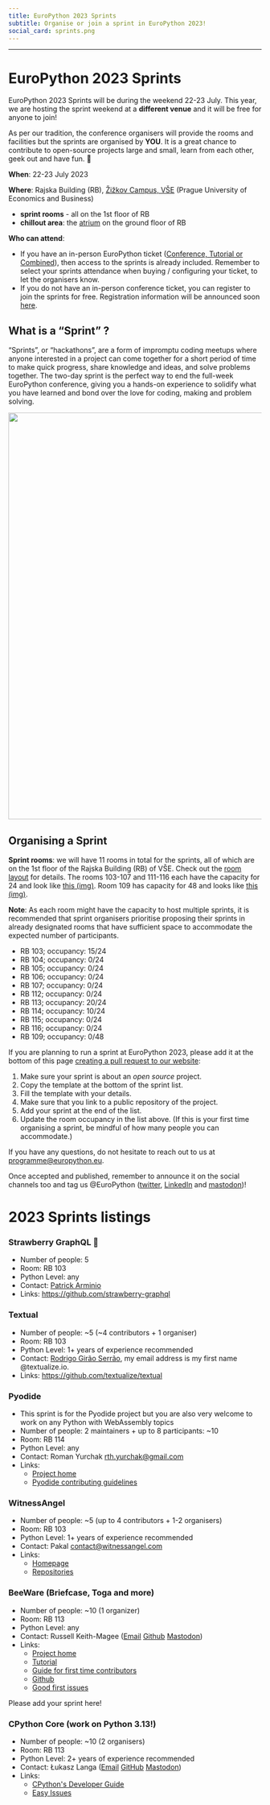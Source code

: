 ```yaml
---
title: EuroPython 2023 Sprints
subtitle: Organise or join a sprint in EuroPython 2023!
social_card: sprints.png
---
```


<!-- <div style={{textAlign: "center"}}>
  <Note>EuroPython 2023 Sprint Info </Note>
</div>

- **ROOMS**
  - Sprint Room 1: ****
  - Sprint Room 2: ****
  - Sprint Room 3: ****
  - Quiet Room: ****

- **SCHEDULE** -->

---

# EuroPython 2023 Sprints

EuroPython 2023 Sprints will be during the weekend 22-23 July. This year, we are
hosting the sprint weekend at a **different venue** and it will be free for
anyone to join!

As per our tradition, the conference organisers will provide the rooms and
facilities but the sprints are organised by **YOU**. It is a great chance to
contribute to open-source projects large and small, learn from each other, geek
out and have fun. 🐍

**When**: 22-23 July 2023

**Where**: Rajska Building (RB),
[Žižkov Campus, VŠE](https://www.vse.cz/english/about-vse/profile/campus/)
(Prague University of Economics and Business)

- **sprint rooms** - all on the 1st floor of RB
- **chillout area**: the
  [atrium](https://drive.google.com/file/d/19qKwC7fmxupRINP5Pvj6Npe_eq0czI6Y/view?usp=sharing)
  on the ground floor of RB

<!-- TODO: link map / page about sprint venue -->

**Who can attend**:

- If you have an in-person EuroPython ticket
  ([Conference, Tutorial or Combined](s#ticket-types)), then access to the
  sprints is already included. Remember to select your sprints attendance when
  buying / configuring your ticket, to let the organisers know.
- If you do not have an in-person conference ticket, you can register to join
  the sprints for free. Registration information will be announced soon
  [here](tickets#sprint-tickets).

## What is a “Sprint” ?

“Sprints”, or “hackathons”, are a form of impromptu coding meetups where anyone
interested in a project can come together for a short period of time to make
quick progress, share knowledge and ideas, and solve problems together. The
two-day sprint is the perfect way to end the full-week EuroPython conference,
giving you a hands-on experience to solidify what you have learned and bond over
the love for coding, making and problem solving.

<img src="/img/sprint_collection.png__2420x1619_q85_crop_subsampling-2_upscale.png" width="1210" height="808"   />

## Organising a Sprint

**Sprint rooms**: we will have 11 rooms in total for the sprints, all of which
are on the 1st floor of the Rajska Building (RB) of VŠE. Check out the
[room layout](https://drive.google.com/file/d/1N2Q_jB3j4LRXS15WJI2STlXvBkGABbgC/view?usp=sharing)
for details. The rooms 103-107 and 111-116 each have the capacity for 24 and
look like
[this (img)](https://drive.google.com/file/d/1J2ffugSUZcx4oZO6LGMsUjPL1Z2ZrWw1/view?usp=sharing).
Room 109 has capacity for 48 and looks like
[this (img)](https://drive.google.com/file/d/1iVOMcF5IxSGH4TgpDoby1bEQDBMLWhhP/view?usp=sharing).

**Note**: As each room might have the capacity to host multiple sprints, it is
recommended that sprint organisers prioritise proposing their sprints in already
designated rooms that have sufficient space to accommodate the expected number
of participants.

- RB 103; occupancy: 15/24
- RB 104; occupancy: 0/24
- RB 105; occupancy: 0/24
- RB 106; occupancy: 0/24
- RB 107; occupancy: 0/24
- RB 112; occupancy: 0/24
- RB 113; occupancy: 20/24
- RB 114; occupancy: 10/24
- RB 115; occupancy: 0/24
- RB 116; occupancy: 0/24
- RB 109; occupancy: 0/48

If you are planning to run a sprint at EuroPython 2023, please add it at the
bottom of this page
[creating a pull request to our website](https://github.com/EuroPython/website/blob/main/data/pages-content/sprints.md):

1. Make sure your sprint is about an _open source_ project.
2. Copy the template at the bottom of the sprint list.
3. Fill the template with your details.
4. Make sure that you link to a public repository of the project.
5. Add your sprint at the end of the list.
6. Update the room occupancy in the list above. (If this is your first time
   organising a sprint, be mindful of how many people you can accommodate.)

If you have any questions, do not hesitate to reach out to us at
programme@europython.eu.

Once accepted and published, remember to announce it on the social channels too
and tag us @EuroPython ([twitter](https://twitter.com/europython),
[LinkedIn](https://www.linkedin.com/company/europython/) and
[mastodon](https://fosstodon.org/@europython))!

# 2023 Sprints listings

### Strawberry GraphQL 🍓

- Number of people: 5
- Room: RB 103
- Python Level: any
- Contact: [Patrick Arminio](https://github.com/patrick91)
- Links: https://github.com/strawberry-graphql

### Textual

- Number of people: ~5 (~4 contributors + 1 organiser)
- Room: RB 103
- Python Level: 1+ years of experience recommended
- Contact: [Rodrigo Girão Serrão](https://github.com/rodrigogiraoserrao), my
  email address is my first name @textualize.io.
- Links: https://github.com/textualize/textual

### Pyodide

- This sprint is for the Pyodide project but you are also very welcome to work
  on any Python with WebAssembly topics
- Number of people: 2 maintainers + up to 8 participants: ~10
- Room: RB 114
- Python Level: any
- Contact: Roman Yurchak rth.yurchak@gmail.com
- Links:
  - [Project home](https://github.com/pyodide/pyodide)
  - [Pyodide contributing guidelines](https://pyodide.org/en/latest/development/contributing.html)

### WitnessAngel

- Number of people: ~5 (up to 4 contributors + 1-2 organisers)
- Room: RB 103
- Python Level: 1+ years of experience recommended
- Contact: Pakal contact@witnessangel.com
- Links:
  - [Homepage](https://witnessangel.com/en/home/)
  - [Repositories](https://github.com/WitnessAngel/)

### BeeWare (Briefcase, Toga and more)

- Number of people: ~10 (1 organizer)
- Room: RB 113
- Python Level: any
- Contact: Russell Keith-Magee ([Email](mailto:russell@beeware.org)
  [Github](https://github.com/freakboy3742)
  [Mastodon](https://cloudisland.nz/@freakboy3742))
- Links:
  - [Project home](https://beeware.org)
  - [Tutorial](https://docs.beeware.org)
  - [Guide for first time contributors](https://beeware.org/contributing/how/first-time/)
  - [Github](https://github.com/beeware)
  - [Good first issues](https://github.com/search?q=user%3Abeeware+label%3A%22good%20first%20issue%22+is%3Aissue+is%3Aopen&type=issues)

Please add your sprint here!

### CPython Core (work on Python 3.13!)

- Number of people: ~10 (2 organisers)
- Room: RB 113
- Python Level: 2+ years of experience recommended
- Contact: Łukasz Langa ([Email](mailto:lukasz@langa.pl)
  [GitHub](https://github.com/ambv/) [Mastodon](https://mastodon.social/@ambv/))
- Links:
  - [CPython's Developer Guide](https://devguide.python.org/)
  - [Easy Issues](https://github.com/python/cpython/issues?q=is%3Aissue+is%3Aopen+label%3Aeasy)

<!-- ### EuroPython 2023 Example Project (copy this for your project)

- Number of people: ?? (? contributors + ? organisers)
- Room: RB ???
- Python Level: any
- Contact: programme@europython
- Links: https://your_project_url/README.src
 -->
